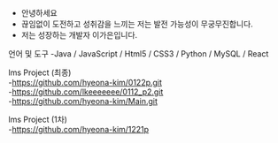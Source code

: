- 안녕하세요
- 끊임없이 도전하고 성취감을 느끼는 저는 발전 가능성이 무궁무진합니다.
- 저는 성장하는 개발자 이가은입니다.

언어 및 도구
-Java / JavaScript / Html5 / CSS3 / Python / MySQL / React

lms Project (최종)  
-https://github.com/hyeona-kim/0122p.git  
-https://github.com/lkeeeeeee/0112_p2.git  
-https://github.com/hyeona-kim/Main.git  

lms Project (1차)  
-https://github.com/hyeona-kim/1221p
